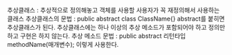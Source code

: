 추상클래스 : 추상적으로 정의해놓고 객체를 사용할 사용자가 꼭 재정의해서 사용하는 클래스
추상클래스의 문법 : public abstract class ClassName{}  abstract를 붙히면 추상클래스가 된다. 
추상클래스에는 하나 이상의 추상 메소드가 포함되어야 하고 정의만하고 구현은 하지 않는다. 
추상 메소드 문법 : public abstract 리턴타입 methodName(매개변수); 이렇게 사용한다.
